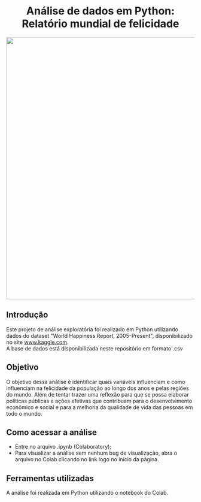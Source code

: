 <div align="center">

# Análise de dados em Python: Relatório mundial de felicidade

<img src="https://kardecriopreto.com.br/wp-content/uploads/2017/08/felicidade-o-que-%C3%A9-isso-1024x576.jpg" width="700">
</div>

## Introdução

Este projeto de análise exploratória foi realizado em Python utilizando dados do dataset "World Happiness Report, 2005-Present", disponibilizado no site www.kaggle.com. <br>
A base de dados está disponibilizada neste repositório em formato .csv

## Objetivo

O objetivo dessa análise é identificar quais variáveis influenciam e como influenciam na felicidade da população ao longo dos anos e pelas regiões do mundo. Além de tentar trazer uma reflexão para que se possa elaborar políticas públicas e ações efetivas que contribuam para o desenvolvimento econômico e social e para a melhoria da qualidade de vida das pessoas em todo o mundo.

## Como acessar a análise

* Entre no arquivo .ipynb (Colaboratory);
* Para visualizar a análise sem nenhum bug de visualização, abra o arquivo no Colab clicando no link logo no início da página.

## Ferramentas utilizadas

A análise foi realizada em Python utilizando o notebook do Colab.
